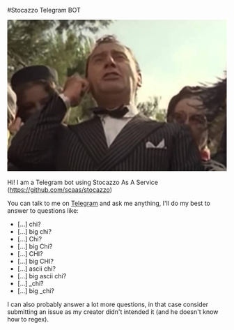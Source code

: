 #Stocazzo Telegram BOT

<p align="center">
    <img src="https://raw.githubusercontent.com/Elfo404/stocazzo-telegram-bot/master/img/stocazzo.png">
</p>

Hi! I am a Telegram bot using Stocazzo As A Service (https://github.com/scaas/stocazzo)

You can talk to me on [Telegram](https://telegram.me/StoCazzo_io_bot) and ask me anything, I'll do my best to answer to questions like:

- [...] chi?
- [...] big chi?
- [...] Chi?
- [...] big Chi?
- [...] CHI?
- [...] big CHI?
- [...] ascii chi?
- [...] big ascii chi?
- [...] _chi?
- [...] big _chi?

I can also probably answer a lot more questions, in that case consider submitting an issue as my creator didn't intended it (and he doesn't know how to regex).

